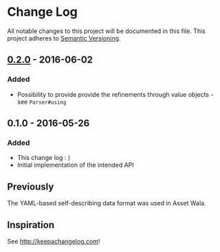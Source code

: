 # Change Log

All notable changes to this project will be documented in this file.
This project adheres to [Semantic Versioning](http://semver.org/).

## [0.2.0] - 2016-06-02

### Added

- Possibility to provide provide the refinements through value objects - see `Parser#using`

## 0.1.0 - 2016-05-26

### Added

- This change log : )
- Initial implementation of the intended API

## Previously

The YAML-based self-describing data format was used in Asset Wala.

## Inspiration

See http://keepachangelog.com!

  [0.2.0]: https://github.com/redbubble/bathysphere/compare/v0.1.0...v0.2.0
